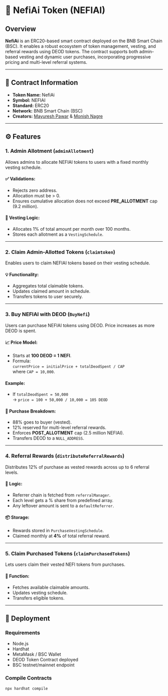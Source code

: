 # 🧠 NefiAi Token (NEFIAI)

## Overview

**NefiAi** is an ERC20-based smart contract deployed on the BNB Smart Chain (BSC). It enables a robust ecosystem of token management, vesting, and referral rewards using DEOD tokens. The contract supports both admin-based vesting and dynamic user purchases, incorporating progressive pricing and multi-level referral systems.

---

## 📜 Contract Information

- **Token Name:** NefiAi
- **Symbol:** NEFIAI
- **Standard:** ERC20
- **Network:** BNB Smart Chain (BSC)
- **Creators:** [Mayuresh Pawar](#) & [Monish Nagre](#)

---

## ⚙️ Features

### 1. Admin Allotment (`adminAllotment`)

Allows admins to allocate NEFIAI tokens to users with a fixed monthly vesting schedule.

#### ✅ Validations:
- Rejects zero address.
- Allocation must be > 0.
- Ensures cumulative allocation does not exceed **PRE_ALLOTMENT** cap (9.2 million).

#### 🧮 Vesting Logic:
- Allocates 1% of total amount per month over 100 months.
- Stores each allotment as a `VestingSchedule`.

---

### 2. Claim Admin-Allotted Tokens (`claimtoken`)

Enables users to claim NEFIAI tokens based on their vesting schedule.

#### 💡 Functionality:
- Aggregates total claimable tokens.
- Updates claimed amount in schedule.
- Transfers tokens to user securely.

---

### 3. Buy NEFIAI with DEOD (`BuyNefi`)

Users can purchase NEFIAI tokens using DEOD. Price increases as more DEOD is spent.

#### 📈 Price Model:
- Starts at **100 DEOD = 1 NEFI**.
- Formula:  
  `currentPrice = initialPrice + totalDeodSpent / CAP`  
  where `CAP = 10,000`.

#### Example:
- If `totalDeodSpent = 50,000`  
  → `price = 100 + 50,000 / 10,000 = 105 DEOD`

#### 🧾 Purchase Breakdown:
- 88% goes to buyer (vested).
- 12% reserved for multi-level referral rewards.
- Enforces **POST_ALLOTMENT** cap (2.5 million NEFIAI).
- Transfers DEOD to a `NULL_ADDRESS`.

---

### 4. Referral Rewards (`distributeReferralRewards`)

Distributes 12% of purchase as vested rewards across up to 6 referral levels.

#### 🔗 Logic:
- Referrer chain is fetched from `referralManager`.
- Each level gets a % share from predefined array.
- Any leftover amount is sent to a `defaultReferrer`.

#### 📦 Storage:
- Rewards stored in `PurchaseVestingSchedule`.
- Claimed monthly at **4%** of total referral reward.

---

### 5. Claim Purchased Tokens (`claimPurchasedTokens`)

Lets users claim their vested NEFI tokens from purchases.

#### 🔐 Function:
- Fetches available claimable amounts.
- Updates vesting schedule.
- Transfers eligible tokens.

---

## 🧪 Deployment

### Requirements

- Node.js
- Hardhat
- MetaMask / BSC Wallet
- DEOD Token Contract deployed
- BSC testnet/mainnet endpoint

### Compile Contracts

```bash
npx hardhat compile
